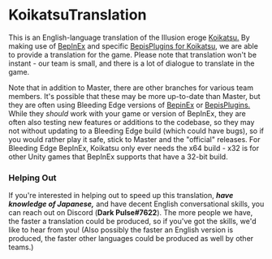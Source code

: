 # KoikatsuTranslation

This is an English-language translation of the Illusion eroge [Koikatsu.](http://illusion.jp/preview/koikatu/) By making use of [BepInEx](https://github.com/BepInEx/BepInEx) and specific [BepisPlugins for Koikatsu](https://github.com/bbepis/BepisPlugins), we are able to provide a translation for the game. Please note that translation won't be instant - our team is small, and there is a lot of dialogue to translate in the game.

Note that in addition to Master, there are other branches for various team members. It's possible that these may be more up-to-date than Master, but they are often using Bleeding Edge versions of [BepinEx](http://bepisbuilds.dyn.mk/bepinex_be) or [BepisPlugins.](http://bepisbuilds.dyn.mk/bepis_plugins) While they *should* work with your game or version of BepInEx, they are often also testing new features or additions to the codebase, so they may not without updating to a Bleeding Edge build (which could have bugs), so if you would rather play it safe, stick to Master and the "official" releases. For Bleeding Edge BepInEx, Koikatsu only ever needs the x64 build - x32 is for other Unity games that BepInEx supports that have a 32-bit build.

### Helping Out
If you're interested in helping out to speed up this translation, ***have knowledge of Japanese,*** and have decent English conversational skills, you can reach out on Discord (**Dark Pulse#7622**). The more people we have, the faster a translation could be produced, so if you've got the skills, we'd like to hear from you! (Also possibly the faster an English version is produced, the faster other languages could be produced as well by other teams.)
